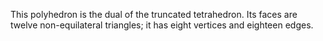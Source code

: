This polyhedron is the dual of the truncated tetrahedron. Its faces are
twelve non-equilateral triangles; it has eight vertices and eighteen
edges.
